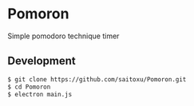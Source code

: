 # Pomoron

Simple pomodoro technique timer

## Development

```sh
$ git clone https://github.com/saitoxu/Pomoron.git
$ cd Pomoron
$ electron main.js
```
